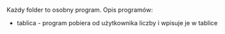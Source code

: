Każdy folder to osobny program.
Opis programów:
  - tablica - program pobiera od użytkownika liczby i wpisuje je w tablice
